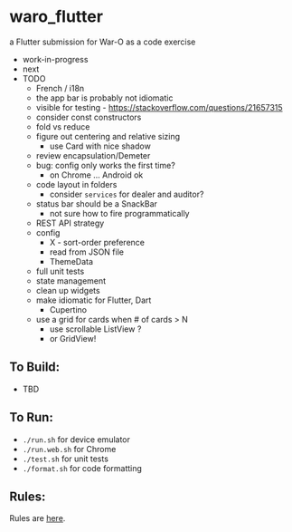 waro_flutter
=========

a Flutter submission for War-O as a code exercise

* work-in-progress
* next
* TODO
    - French / i18n
    - the app bar is probably not idiomatic
    - visible for testing - https://stackoverflow.com/questions/21657315
    - consider const constructors
    - fold vs reduce
    - figure out centering and relative sizing
        - use Card with nice shadow
    - review encapsulation/Demeter
    - bug: config only works the first time?
        - on Chrome ... Android ok
    - code layout in folders
        - consider `services` for dealer and auditor?
    - status bar should be a SnackBar
        - not sure how to fire programmatically
    - REST API strategy
    - config 
        - X - sort-order preference
        - read from JSON file 
        - ThemeData
    - full unit tests
    - state management
    - clean up widgets
    - make idiomatic for Flutter, Dart 
        - Cupertino
    - use a grid for cards when # of cards > N
        - use scrollable ListView ?
        - or GridView! 

To Build:
---------

* TBD

To Run:
---------

* `./run.sh` for device emulator
* `./run.web.sh` for Chrome
* `./test.sh` for unit tests
* `./format.sh` for code formatting

Rules:
---------

Rules are [here](Rules.md).
